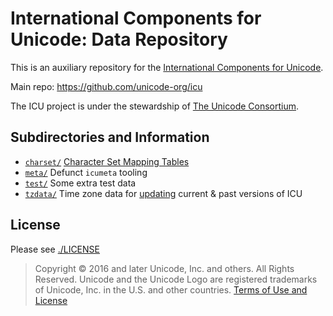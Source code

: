 # International Components for Unicode: Data Repository

This is an auxiliary repository for the [International Components for Unicode](http://site.icu-project.org). 

Main repo: https://github.com/unicode-org/icu

The ICU project is under the stewardship of [The Unicode Consortium](https://www.unicode.org).

## Subdirectories and Information

- [`charset/`](./charset/) [Character Set Mapping Tables](http://site.icu-project.org/charts/charset)
- [`meta/`](./meta/) Defunct `icumeta` tooling
- [`test/`](./test/) Some extra test data
- [`tzdata/`](./tzdata/) Time zone data for
  [updating](https://unicode-org.github.io/icu/userguide/datetime/timezone/#updating-the-time-zone-data)
  current & past versions of ICU

## License

Please see [./LICENSE](./LICENSE)

> Copyright © 2016 and later Unicode, Inc. and others. All Rights Reserved.
Unicode and the Unicode Logo are registered trademarks 
of Unicode, Inc. in the U.S. and other countries.
[Terms of Use and License](http://www.unicode.org/copyright.html)
